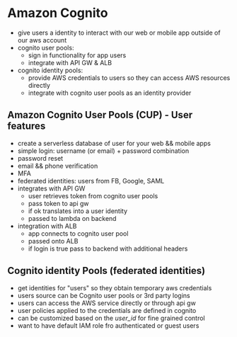 # Amazon Cognito

* give users a identity to interact with our web or mobile app outside of our aws account
* cognito user pools:
  * sign in functionality for app users
  * integrate with API GW & ALB
* cognito identity pools:
  * provide AWS credentials to users so they can access AWS resources directly
  * integrate with cognito user pools as an identity provider

## Amazon Cognito User Pools (CUP) - User features

* create a serverless database of user for your web && mobile apps
* simple login: username (or email) + password combination
* password reset
* email && phone verification
* MFA
* federated identities: users from FB, Google, SAML
* integrates with API GW
  * user retrieves token from cognito user pools
  * pass token to api gw
  * if ok translates into a user identity
  * passed to lambda on backend
* integration with ALB
  * app connects to cognito user pool
  * passed onto ALB
  * if login is true pass to backend with additional headers

## Cognito identity Pools (federated identities)

* get identities for "users" so they obtain temporary aws credentials
* users source can be Cognito user pools or 3rd party logins
* users can access the AWS service directly or through api gw
* user policies applied to the credentials are defined in cognito
* can be customized based on the *user_id* for fine grained control
* want to have default IAM role fro authenticated or guest users
